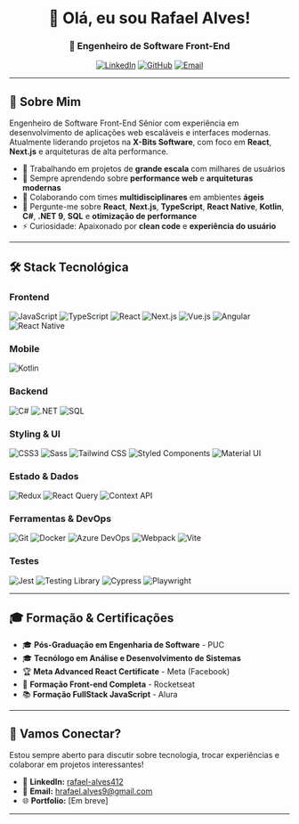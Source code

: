 <div align="center">

# 👋 Olá, eu sou Rafael Alves!

### 🚀 Engenheiro de Software Front-End

[![LinkedIn](https://img.shields.io/badge/LinkedIn-0077B5?style=for-the-badge&logo=linkedin&logoColor=white)](https://www.linkedin.com/in/rafael-alves412)
[![GitHub](https://img.shields.io/badge/GitHub-100000?style=for-the-badge&logo=github&logoColor=white)](https://github.com/RafaelAlves9)
[![Email](https://img.shields.io/badge/Email-D14836?style=for-the-badge&logo=gmail&logoColor=white)](mailto:hrafael.alves9@gmail.com)

</div>

---

## 🎯 Sobre Mim

Engenheiro de Software Front-End Sênior com experiência em desenvolvimento de aplicações web escaláveis e interfaces modernas. Atualmente liderando projetos na **X-Bits Software**, com foco em **React**, **Next.js** e arquiteturas de alta performance.

- 🔭 Trabalhando em projetos de **grande escala** com milhares de usuários
- 🌱 Sempre aprendendo sobre **performance web** e **arquiteturas modernas**
- 👯 Colaborando com times **multidisciplinares** em ambientes **ágeis**
- 💬 Pergunte-me sobre **React**, **Next.js**, **TypeScript**, **React Native**, **Kotlin**, **C#**, **.NET 9**, **SQL** e **otimização de performance**
- ⚡ Curiosidade: Apaixonado por **clean code** e **experiência do usuário**

---

## 🛠️ Stack Tecnológica

### Frontend
![JavaScript](https://img.shields.io/badge/JavaScript-F7DF1E?style=for-the-badge&logo=javascript&logoColor=black)
![TypeScript](https://img.shields.io/badge/TypeScript-007ACC?style=for-the-badge&logo=typescript&logoColor=white)
![React](https://img.shields.io/badge/React-20232A?style=for-the-badge&logo=react&logoColor=61DAFB)
![Next.js](https://img.shields.io/badge/Next.js-000000?style=for-the-badge&logo=next.js&logoColor=white)
![Vue.js](https://img.shields.io/badge/Vue.js-35495E?style=for-the-badge&logo=vue.js&logoColor=4FC08D)
![Angular](https://img.shields.io/badge/Angular-DD0031?style=for-the-badge&logo=angular&logoColor=white)
![React Native](https://img.shields.io/badge/React_Native-61DAFB?style=for-the-badge&logo=react&logoColor=black)

### Mobile
![Kotlin](https://img.shields.io/badge/Kotlin-0095D5?style=for-the-badge&logo=kotlin&logoColor=white)

### Backend
![C#](https://img.shields.io/badge/C%23-239120?style=for-the-badge&logo=c-sharp&logoColor=white)
![.NET](https://img.shields.io/badge/.NET-5C2D91?style=for-the-badge&logo=.net&logoColor=white)
![SQL](https://img.shields.io/badge/SQL-4479A1?style=for-the-badge&logo=mysql&logoColor=white)

### Styling & UI
![CSS3](https://img.shields.io/badge/CSS3-1572B6?style=for-the-badge&logo=css3&logoColor=white)
![Sass](https://img.shields.io/badge/Sass-CC6699?style=for-the-badge&logo=sass&logoColor=white)
![Tailwind CSS](https://img.shields.io/badge/Tailwind_CSS-38B2AC?style=for-the-badge&logo=tailwind-css&logoColor=white)
![Styled Components](https://img.shields.io/badge/styled--components-DB7093?style=for-the-badge&logo=styled-components&logoColor=white)
![Material UI](https://img.shields.io/badge/Material--UI-0081CB?style=for-the-badge&logo=material-ui&logoColor=white)

### Estado & Dados
![Redux](https://img.shields.io/badge/Redux-593D88?style=for-the-badge&logo=redux&logoColor=white)
![React Query](https://img.shields.io/badge/React_Query-FF4154?style=for-the-badge&logo=react-query&logoColor=white)
![Context API](https://img.shields.io/badge/Context_API-61DAFB?style=for-the-badge&logo=react&logoColor=black)

### Ferramentas & DevOps
![Git](https://img.shields.io/badge/Git-F05032?style=for-the-badge&logo=git&logoColor=white)
![Docker](https://img.shields.io/badge/Docker-2496ED?style=for-the-badge&logo=docker&logoColor=white)
![Azure DevOps](https://img.shields.io/badge/Azure_DevOps-0078D4?style=for-the-badge&logo=azure-devops&logoColor=white)
![Webpack](https://img.shields.io/badge/Webpack-8DD6F9?style=for-the-badge&logo=webpack&logoColor=black)
![Vite](https://img.shields.io/badge/Vite-646CFF?style=for-the-badge&logo=vite&logoColor=white)

### Testes
![Jest](https://img.shields.io/badge/Jest-C21325?style=for-the-badge&logo=jest&logoColor=white)
![Testing Library](https://img.shields.io/badge/Testing_Library-E33332?style=for-the-badge&logo=testing-library&logoColor=white)
![Cypress](https://img.shields.io/badge/Cypress-17202C?style=for-the-badge&logo=cypress&logoColor=white)
![Playwright](https://img.shields.io/badge/Playwright-2EAD33?style=for-the-badge&logo=playwright&logoColor=white)

---

## 🎓 Formação & Certificações

- 🎓 **Pós-Graduação em Engenharia de Software** - PUC
- 🎓 **Tecnólogo em Análise e Desenvolvimento de Sistemas**
- 🏆 **Meta Advanced React Certificate** - Meta (Facebook)
- 🚀 **Formação Front-end Completa** - Rocketseat
- 📚 **Formação FullStack JavaScript** - Alura

---

## 🤝 Vamos Conectar?

Estou sempre aberto para discutir sobre tecnologia, trocar experiências e colaborar em projetos interessantes!

- 💼 **LinkedIn:** [rafael-alves412](https://www.linkedin.com/in/rafael-alves412)
- 📧 **Email:** hrafael.alves9@gmail.com
- 🌐 **Portfolio:** [Em breve]

---

<div align="center">

</div>
